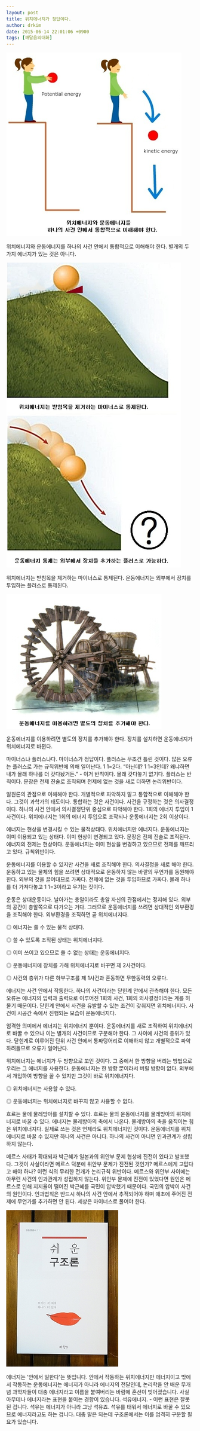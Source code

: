 ```yaml
---
layout: post
title: 위치에너지가 정답이다.
author: drkim
date: 2015-06-14 22:01:06 +0900
tags: [깨달음의대화]
---
```


![](/files/attach/images/198/427/599/164.jpg) 



  


위치에너지와 운동에너지를 하나의 사건 안에서 통합적으로 이해해야 한다. 별개의 두 가지 에너지가 있는 것은 아니다. 

  


  


![](/files/attach/images/198/427/599/165.jpg)  




  


위치에너지는 받침목을 제거하는 마이너스로 통제된다. 운동에너지는 외부에서 장치를 투입하는 플러스로 통제된다. 

  


![](/files/attach/images/198/427/599/166.jpg)

  


운동에너지를 이용하려면 별도의 장치를 추가해야 한다. 장치를 설치하면 운동에너지가 위치에너지로 바뀐다. 

  


마이너스냐 플러스냐다. 마이너스가 정답이다. 플러스는 무조건 틀린 것이다. 많은 오류는 플러스로 가는 규칙위반에 의해 일어난다. 1 1=2다. “아닌데? 1 1=3인데? 왜냐하면 내가 몰래 하나를 더 갖다놨거든.” - 이거 반칙이다. 몰래 갖다놓기 없기다. 플러스는 반칙이다. 문장은 전제 진술로 조직되며 전제에 없는 것을 새로 더하면 논리위반이다. 

  


일원론의 관점으로 이해해야 한다. 개별적으로 파악하지 말고 통합적으로 이해해야 한다. 그것이 과학가의 태도이다. 통합하는 것은 사건이다. 사건을 규정하는 것은 의사결정이다. 하나의 사건 안에서 의사결정단위 중심으로 파악해야 한다. 1회의 에너지 투입이 1사건이다. 위치에너지는 1회의 에너지 투입으로 조작되나 운동에너지는 2회 이상이다.

  


에너지는 현상을 변경시킬 수 있는 물적상태다. 위치에너지만 에너지다. 운동에너지는 이미 이용되고 있는 상태다. 이미 현상이 변경되고 있다. 문장은 전제 진술로 조직된다. 에너지의 전제는 현상이다. 운동에너지는 이미 현상을 변경하고 있으므로 전제를 깨뜨리고 있다. 규칙위반이다. 

  


운동에너지를 이용할 수 있지만 사건을 새로 조직해야 한다. 의사결정을 새로 해야 한다. 운동하고 있는 물체의 힘을 쓰려면 상대적으로 운동하지 않는 바깥의 무언가를 동원해야 한다. 외부의 것을 끌어대므로 가짜다. 전제에 없는 것을 투입하므로 가짜다. 몰래 하나를 더 가져다놓고 1 1=3이라고 우기는 짓이다. 

  


운동은 상대운동이다. 날아가는 총알이라도 총알 자신의 관점에서는 정지해 있다. 외부의 공간이 총알쪽으로 다가오는 거다. 그러므로 운동에너지를 쓰려면 상대적인 외부환경을 조직해야 한다. 외부환경을 조직하면 곧 위치에너지다. 

  


◎ 에너지는 쓸 수 있는 물적 상태다.  
      
◎ 쓸 수 있도록 조직된 상태는 위치에너지다.  
      
◎ 이미 쓰이고 있으므로 쓸 수 없는 상태는 운동에너지다.   
      
◎ 운동에너지에 장치를 가해 위치에너지로 바꾸면 제 2사건이다.   
      
◎ 사건의 층위가 다른 하부구조를 제 1사건과 혼동하면 무한동력의 오류다. 

  


에너지는 사건 안에서 작동한다. 하나의 사건이라는 닫힌계 안에서 관측해야 한다. 모든 오류는 에너지의 입력과 출력으로 이루어진 1회의 사건, 1회의 의사결정이라는 계를 허물기 때문이다. 닫힌계 안에서 사건을 유발할 수 있는 조건이 갖춰지면 위치에너지다. 사건이 시공간 속에서 진행되는 모습이 운동에너지다. 

  


엄격한 의미에서 에너지는 위치에너지 뿐이다. 운동에너지를 새로 조직하여 위치에너지로 바꿀 수 있으나 이는 별개의 사건이므로 구분해야 한다. 그 사이에 사건의 층위가 있다. 닫힌계로 이루어진 단위 사건 안에서 통짜덩어리로 이해하지 않고 개별적으로 파악하려들므로 오류가 일어난다.

  


위치에너지는 에너지가 두 방향으로 꼬인 것이다. 그 중에서 한 방향을 버리는 방법으로 우리는 그 에너지를 사용한다. 운동에너지는 한 방향 뿐이라서 버릴 방향이 없다. 외부에서 개입하여 방향을 꼴 수 있지만 그것이 바로 위치에너지다. 

  


◎ 위치에너지는 사용할 수 있다.  
      
◎ 운동에너지는 위치에너지로 바꾸지 않고 사용할 수 없다. 

  


흐르는 물에 물레방아를 설치할 수 있다. 흐르는 물의 운동에너지를 물레방아의 위치에너지로 바꿀 수 있다. 에너지는 물레방아의 축에서 나온다. 물레방아의 축을 움직이는 힘은 위치에너지다. 실제로 쓰는 것은 언제라도 위치에너지인 것이다. 운동에너지를 위치에너지로 바꿀 수 있지만 하나의 사건은 아니다. 하나의 사건이 아니면 인과관계가 성립하지 않는다. 

  


메르스 사태가 확대되자 박근혜가 일본과의 위안부 문제 협상에 진전이 있다고 발표했다. 그것이 사실이라면 메르스 덕분에 위안부 문제가 진전된 것인가? 메르스에게 고맙다고 해야 하나? 이런 식의 무리한 전개가 논리규칙 위반이다. 메르스와 위안부 사이에는 아무런 사건의 인과관계가 성립하지 않는다. 위안부 문제에 진전이 있었다면 원인은 메르스로 인해 지지율이 떨어진 박근혜를 국민이 압박했기 때문이다. 국민의 압박이 사건의 원인이다. 인과법칙은 반드시 하나의 사건 안에서 추적되어야 하며 애초에 주어진 전제에 무언가를 추가하면 안 된다. 세상은 마이너스로 풀어야 한다. 

  



 ![](/files/attach/images/198/427/599/DSC01488.JPG) 

  


에너지는 '안에서 일한다'는 뜻입니다. 안에서 작동하는 위치에너지만 에너지이고 밖에서 작동하는 운동에너지는 에너지가 아니라 에너지의 전달인데, 논리학을 안 배운 무개념 과학자들이 대충 에너지라고 이름을 붙여버리는 바람에 혼선이 빚어졌습니다. 사실 아무데나 에너지라는 표현을 붙이는 경향이 있습니다. 석유에너지. - 이런 표현은 잘못된 겁니다. 석유는 에너지가 아니라 그냥 석유죠. 석유를 태워서 에너지로 바꿀 수 있으므로 에너지라고도 하는 겁니다. 대충 말은 되는데 구조론에서는 이를 엄격히 구분할 필요가 있습니다.